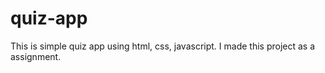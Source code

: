 # quiz-app
This is simple quiz app using html, css, javascript. I made this project as a assignment.
